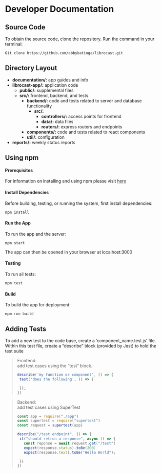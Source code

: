 # Developer Documentation
## Source Code
To obtain the source code, clone the repository. Run the command in your terminal: 
```
Git clone https://github.com/abbybatinga/librocast.git
```    

## Directory Layout
- __documentation/:__ app guides and info
- __librocast-app/:__ application code
    - __public/:__ supplemental files
    - __src/:__ frontend, backend, and tests
        - __backend/:__ code and tests related to server and database functionality
            - __src/:__
                - __controllers/:__ access points for frontend
                - __data/:__ data files
                - __routers/:__ express routers and endpoints
        - __components/:__ code and tests related to react components
        - __util/:__ configuration
- __reports/:__ weekly status reports

## Using npm
#### Prerequisites
For information on installing and using npm please visit [here](https://docs.npmjs.com/downloading-and-installing-node-js-and-npm)

#### Install Dependencies
Before building, testing, or running the system, first install dependencies:
```
npm install
```

#### Run the App
To run the app and the server:
```
npm start
```
The app can then be opened in your browser at localhost:3000

#### Testing
To run all tests:
```
npm test
```
#### Build


To build the app for deployment:
```
npm run build
```


## Adding Tests
To add a new test to the code base, create a ‘component_name.test.js’ file. Within this test file, create a “describe” block (provided by Jest) to hold the test suite
>Frontend:  
>add test cases using the “test” block.
>```javascript
>describe('my function or component', () => {
>  test('does the following', () => {
>
>  });
>})
>```

>Backend:  
>add test cases using SuperTest
>```javascript
>const app = require("./app")
>const supertest = require("supertest")
>const request = supertest(app)
>
>describe("/test endpoint", () => {
>  it("should retrun a response", async () => {
>    const reponse = await request.get("/test")
>    expect(response.status).toBe(200)
>    expect(response.text).toBe("Hello World");
>
>  })
>})
>```